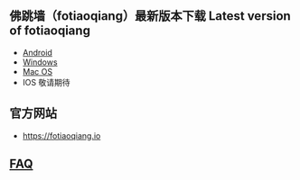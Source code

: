 
## 佛跳墙（fotiaoqiang）最新版本下载 Latest version of fotiaoqiang</a>
- <a href="https://github.com/getfotiaoqiang/download/releases/download/V2.2.3/fotiaoqiang-v2.2.3.apk"> Android </a>
- <a href="https://github.com/getfotiaoqiang/download/releases/download/V2.2.3/fotiaoqiang-2.2.3-Setup.exe"> Windows </a>
- <a href="https://github.com/getfotiaoqiang/download/releases/download/V2.2.3/fotiaoqiang_darwin_amd64_install.dmg"> Mac OS </a>
- IOS 敬请期待

## 官方网站
- https://fotiaoqiang.io


## <a href="https://github.com/getfotiaoqiang/fotiaoqiang/wiki/FAQ">FAQ</a>
